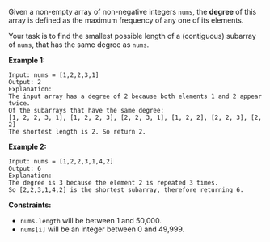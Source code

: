 Given a non-empty array of non-negative integers `nums`, the **degree** of
this array is defined as the maximum frequency of any one of its elements.

Your task is to find the smallest possible length of a (contiguous) subarray
of `nums`, that has the same degree as `nums`.



**Example 1:**

    
    
    Input: nums = [1,2,2,3,1]
    Output: 2
    Explanation: 
    The input array has a degree of 2 because both elements 1 and 2 appear twice.
    Of the subarrays that have the same degree:
    [1, 2, 2, 3, 1], [1, 2, 2, 3], [2, 2, 3, 1], [1, 2, 2], [2, 2, 3], [2, 2]
    The shortest length is 2. So return 2.
    

**Example 2:**

    
    
    Input: nums = [1,2,2,3,1,4,2]
    Output: 6
    Explanation: 
    The degree is 3 because the element 2 is repeated 3 times.
    So [2,2,3,1,4,2] is the shortest subarray, therefore returning 6.
    



**Constraints:**

  * `nums.length` will be between 1 and 50,000.
  * `nums[i]` will be an integer between 0 and 49,999.

